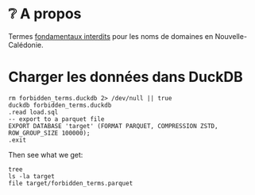 # ❔ A propos

Termes [fondamentaux interdits](https://www.domaine.nc/intd) pour les noms de domaines en Nouvelle-Calédonie.

# Charger les données dans DuckDB


```shell
rm forbidden_terms.duckdb 2> /dev/null || true
duckdb forbidden_terms.duckdb
.read load.sql
-- export to a parquet file
EXPORT DATABASE 'target' (FORMAT PARQUET, COMPRESSION ZSTD, ROW_GROUP_SIZE 100000);
.exit
```

Then see what we get:

```shell
tree
ls -la target
file target/forbidden_terms.parquet
```
